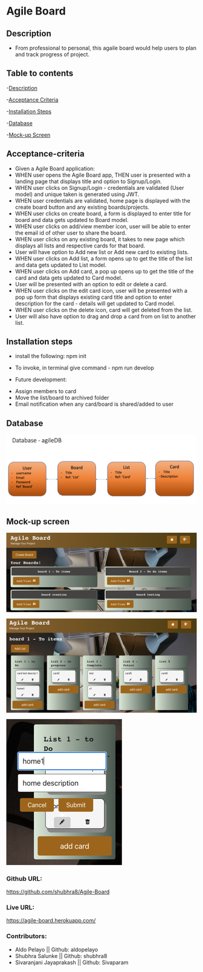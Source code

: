 
# Agile Board

## Description
* From professional to personal, this agaile board would help users to plan and track progress of project.

## Table to contents

-[Description](#description)

-[Acceptance Criteria](#acceptance-criteria)

-[Installation Steps](#installation-steps)

-[Database](#database)

-[Mock-up Screen](#mock-up-screen)

## Acceptance-criteria

* Given a Agile Board application:
* WHEN user opens the Agile Board app, THEN user is presented with a landing page that displays title and option to Signup/Login.
* WHEN user clicks on Signup/Login - credentials are validated (User model) and unique taken is generated using JWT.
* WHEN user credentials are validated, home page is displayed with the create board button and any existing boards/projects.
* WHEN user clicks on create board, a form is displayed to enter title for board and data gets updated to Board model.
* WHEN user clicks on add/view member icon, user will be able to enter the email id of other user to share the board. 
* WHEN user clicks on any existing board, it takes to new page which displays all lists and respective cards for that board.
* User will have option to Add new list or Add new card to existing lists.
* WHEN user clicks on Add list, a form opens up to get the title of the list and data gets updated to List model.
* WHEN user clicks on Add card, a pop up opens up to get the title of the card and data gets updated to Card model.
* User will be presented with an option to edit or delete a card.
* WHEN user clicks on the edit card icon, user will be presented with a pop up form that displays existing card title and option to enter description for the card - details will get updated to Card model. 
* WHEN user clicks on the delete icon, card will get deleted from the list. 
* User will also have option to drag and drop a card from on list to another list. 

## Installation steps

* install the following:
npm init

* To invoke, in terminal give command - npm run develop 

* Future development: 
 - Assign members to card 
 - Move the list/board to archived folder
 - Email notification when any card/board is shared/added to user

 ## Database 

 ![alt text](./client/src/images/DB.png)
 
 ## Mock-up screen

![alt text](./client/src/images/homepage.png)

![alt text](./client/src/images/listpage.png)

![alt text](./client/src/images/Edit%20card.png)


### Github URL: 
https://github.com/shubhra8/Agile-Board

### Live URL: 


https://agile-board.herokuapp.com/


### Contributors: 
 - Aldo Pelayo || Github: aldopelayo
 - Shubhra Salunke || Github: shubhra8
 - Sivaranjani Jayaprakash || Github: Sivaparam





